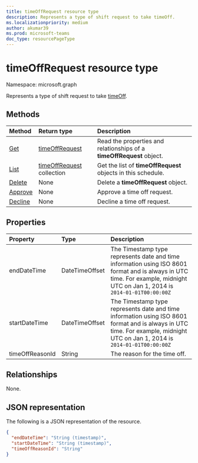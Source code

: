 ```yaml
---
title: timeOffRequest resource type
description: Represents a type of shift request to take timeOff.
ms.localizationpriority: medium
author: akumar39
ms.prod: microsoft-teams
doc_type: resourcePageType
---
```


# timeOffRequest resource type

Namespace: microsoft.graph

Represents a type of shift request to take [timeOff](../resources/timeoff.md).

## Methods

| Method                                      | Return type                                    | Description                                                           |
| :------------------------------------------ | :--------------------------------------------- | :-------------------------------------------------------------------- |
| [Get](../api/timeoffrequest-get.md)         | [timeOffRequest](timeoffrequest.md)            | Read the properties and relationships of a **timeOffRequest** object. |
| [List](../api/timeoffrequest-list.md)       | [timeOffRequest](timeoffrequest.md) collection | Get the list of **timeOffRequest** objects in this schedule.          |
| [Delete](../api/timeoffrequest-delete.md)   | None                                           | Delete a **timeOffRequest** object.                                   |
| [Approve](../api/timeoffrequest-approve.md) | None                                           | Approve a time off request.                                           |
| [Decline](../api/timeoffrequest-decline.md) | None                                           | Decline a time off request.                                           |

## Properties

| Property        | Type           | Description                                                                                                                                                                 |
| :-------------- | :------------- | :-------------------------------------------------------------------------------------------------------------------------------------------------------------------------- |
| endDateTime     | DateTimeOffset | The Timestamp type represents date and time information using ISO 8601 format and is always in UTC time. For example, midnight UTC on Jan 1, 2014 is `2014-01-01T00:00:00Z` |
| startDateTime   | DateTimeOffset | The Timestamp type represents date and time information using ISO 8601 format and is always in UTC time. For example, midnight UTC on Jan 1, 2014 is `2014-01-01T00:00:00Z` |
| timeOffReasonId | String         | The reason for the time off.                                                                                                                                                |

## Relationships

None.

## JSON representation

The following is a JSON representation of the resource.

<!-- {
  "blockType": "resource",
  "optionalProperties": [

  ],
  "@odata.type": "microsoft.graph.timeOffRequest"
}-->

```json
{
  "endDateTime": "String (timestamp)",
  "startDateTime": "String (timestamp)",
  "timeOffReasonId": "String"
}
```

<!-- uuid: 16cd6b66-4b1a-43a1-adaf-3a886856ed98
2019-02-04 14:57:30 UTC -->

<!-- {
  "type": "#page.annotation",
  "description": "timeOffRequest resource",
  "keywords": "",
  "section": "documentation",
  "tocPath": ""
}-->
